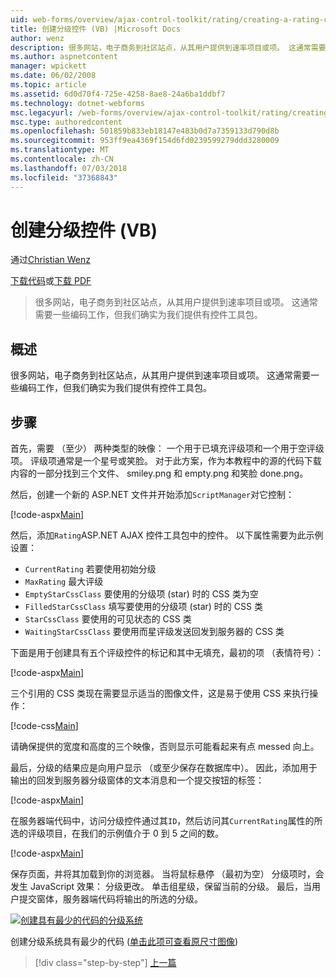 ```yaml
---
uid: web-forms/overview/ajax-control-toolkit/rating/creating-a-rating-control-vb
title: 创建分级控件 (VB) |Microsoft Docs
author: wenz
description: 很多网站，电子商务到社区站点，从其用户提供到速率项目或项。 这通常需要一些编码工作，但我们确实有...
ms.author: aspnetcontent
manager: wpickett
ms.date: 06/02/2008
ms.topic: article
ms.assetid: 6d0d70f4-725e-4258-8ae8-24a6ba1ddbf7
ms.technology: dotnet-webforms
msc.legacyurl: /web-forms/overview/ajax-control-toolkit/rating/creating-a-rating-control-vb
msc.type: authoredcontent
ms.openlocfilehash: 501859b833eb18147e483b0d7a7359133d790d8b
ms.sourcegitcommit: 953ff9ea4369f154d6fd0239599279ddd3280009
ms.translationtype: MT
ms.contentlocale: zh-CN
ms.lasthandoff: 07/03/2018
ms.locfileid: "37368843"
---
```

<a name="creating-a-rating-control-vb"></a>创建分级控件 (VB)
====================
通过[Christian Wenz](https://github.com/wenz)

[下载代码](http://download.microsoft.com/download/9/3/f/93f8daea-bebd-4821-833b-95205389c7d0/rating0.vb.zip)或[下载 PDF](http://download.microsoft.com/download/2/d/c/2dc10e34-6983-41d4-9c08-f78f5387d32b/rating0VB.pdf)

> 很多网站，电子商务到社区站点，从其用户提供到速率项目或项。 这通常需要一些编码工作，但我们确实为我们提供有控件工具包。


## <a name="overview"></a>概述

很多网站，电子商务到社区站点，从其用户提供到速率项目或项。 这通常需要一些编码工作，但我们确实为我们提供有控件工具包。

## <a name="steps"></a>步骤

首先，需要 （至少） 两种类型的映像： 一个用于已填充评级项和一个用于空评级项。 评级项通常是一个星号或笑脸。 对于此方案，作为本教程中的源的代码下载内容的一部分找到三个文件、 smiley.png 和 empty.png 和笑脸 done.png。

然后，创建一个新的 ASP.NET 文件并开始添加`ScriptManager`对它控制：

[!code-aspx[Main](creating-a-rating-control-vb/samples/sample1.aspx)]

然后，添加`Rating`ASP.NET AJAX 控件工具包中的控件。 以下属性需要为此示例设置：

- `CurrentRating` 若要使用初始分级
- `MaxRating` 最大评级
- `EmptyStarCssClass` 要使用的分级项 (star) 时的 CSS 类为空
- `FilledStarCssClass` 填写要使用的分级项 (star) 时的 CSS 类
- `StarCssClass` 要使用的可见状态的 CSS 类
- `WaitingStarCssClass` 要使用而星评级发送回发到服务器的 CSS 类

下面是用于创建具有五个评级控件的标记和其中无填充，最初的项 （表情符号）：

[!code-aspx[Main](creating-a-rating-control-vb/samples/sample2.aspx)]

三个引用的 CSS 类现在需要显示适当的图像文件，这是易于使用 CSS 来执行操作：

[!code-css[Main](creating-a-rating-control-vb/samples/sample3.css)]

请确保提供的宽度和高度的三个映像，否则显示可能看起来有点 messed 向上。

最后，分级的结果应是向用户显示 （或至少保存在数据库中）。 因此，添加用于输出的回发到服务器分级窗体的文本消息和一个提交按钮的标签：

[!code-aspx[Main](creating-a-rating-control-vb/samples/sample4.aspx)]

在服务器端代码中，访问分级控件通过其`ID`，然后访问其`CurrentRating`属性的所选的评级项目，在我们的示例值介于 0 到 5 之间的数。

[!code-aspx[Main](creating-a-rating-control-vb/samples/sample5.aspx)]

保存页面，并将其加载到你的浏览器。 当将鼠标悬停 （最初为空） 分级项时，会发生 JavaScript 效果： 分级更改。 单击组星级，保留当前的分级。 最后，当用户提交窗体，服务器端代码将输出的所选的分级。


[![创建具有最少的代码的分级系统](creating-a-rating-control-vb/_static/image2.png)](creating-a-rating-control-vb/_static/image1.png)

创建分级系统具有最少的代码 ([单击此项可查看原尺寸图像](creating-a-rating-control-vb/_static/image3.png))

> [!div class="step-by-step"]
> [上一篇](creating-a-rating-control-cs.md)
